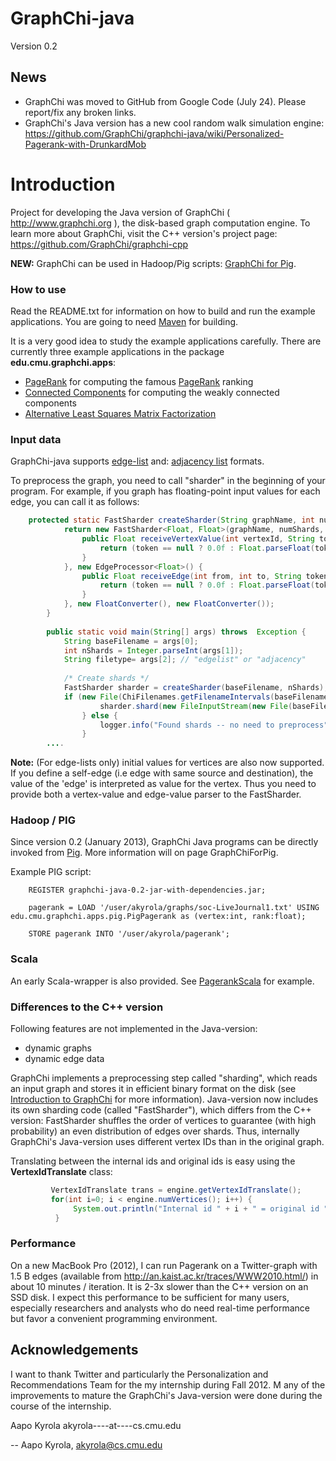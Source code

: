 
# GraphChi-java
Version 0.2


## News

* GraphChi was moved to GitHub from Google Code (July 24). Please report/fix any broken links.
* GraphChi's Java version has a new cool random walk simulation engine: https://github.com/GraphChi/graphchi-java/wiki/Personalized-Pagerank-with-DrunkardMob



# Introduction

Project for developing the Java version of GraphChi ( http://www.graphchi.org ), the disk-based graph computation engine. To learn more about GraphChi, visit the C++ version's project page: https://github.com/GraphChi/graphchi-cpp

**NEW:** GraphChi can be used in Hadoop/Pig scripts: [GraphChi for Pig](https://github.com/GraphChi/graphchi-java/wiki/GraphChi-For-Pig).

### How to use

 
Read the README.txt for information on how to build and run the example applications. You are going to need [Maven](http://maven.apache.org/download.cgi) for building.

It is a very good idea to study the example applications carefully. There are currently three example applications in the package **edu.cmu.graphchi.apps**:
* [PageRank](https://github.com/GraphChi/graphchi-java/tree/master/src/main/java/edu/cmu/graphchi/apps/Pagerank.java) for computing the famous [PageRank](http://en.wikipedia.org/wiki/PageRank) ranking
* [Connected Components](https://github.com/GraphChi/graphchi-java/tree/master/src/main/java/edu/cmu/graphchi/apps/ConnectedComponents.java) for computing the weakly connected components
* [Alternative Least Squares Matrix Factorization](https://github.com/GraphChi/graphchi-java/tree/master/src/main/java/edu/cmu/graphchi/apps/ALSMatrixFactorization.java)





### Input data

GraphChi-java supports [edge-list](https://github.com/GraphChi/graphchi-cpp/wiki/Edge-List-Format) and: [adjacency list](https://github.com/GraphChi/graphchi-cpp/wiki/Adjacency-List-Format) formats.

To preprocess the graph, you need to call "sharder" in the beginning of your program. For example, if you graph has floating-point input values for each edge, you can call it as follows:

```java
    protected static FastSharder createSharder(String graphName, int numShards) throws IOException {
            return new FastSharder<Float, Float>(graphName, numShards, new VertexProcessor<Float>() {
                public Float receiveVertexValue(int vertexId, String token) {
                    return (token == null ? 0.0f : Float.parseFloat(token));
                }
            }, new EdgeProcessor<Float>() {
                public Float receiveEdge(int from, int to, String token) {
                    return (token == null ? 0.0f : Float.parseFloat(token));
                }
            }, new FloatConverter(), new FloatConverter());
        }
    
        public static void main(String[] args) throws  Exception {
            String baseFilename = args[0];
            int nShards = Integer.parseInt(args[1]);
            String filetype= args[2]; // "edgelist" or "adjacency"
    
            /* Create shards */
            FastSharder sharder = createSharder(baseFilename, nShards);
            if (new File(ChiFilenames.getFilenameIntervals(baseFilename, nShards)).exists()) {
                    sharder.shard(new FileInputStream(new File(baseFilename)), filetype);
                } else {
                    logger.info("Found shards -- no need to preprocess");
                }
        ....
```

**Note:** (For edge-lists only) initial values for vertices are also now supported. If you define a self-edge (i.e edge with same source and destination), the value of the 'edge' is interpreted as value for the vertex. Thus you need to provide both a vertex-value and edge-value parser to the FastSharder.


### Hadoop / PIG

Since version 0.2 (January 2013), GraphChi Java programs can be directly invoked from [Pig](http://pig.apache.org). More information will on page GraphChiForPig.

Example PIG script:

```
    REGISTER graphchi-java-0.2-jar-with-dependencies.jar;
    
    pagerank = LOAD '/user/akyrola/graphs/soc-LiveJournal1.txt' USING edu.cmu.graphchi.apps.pig.PigPagerank as (vertex:int, rank:float);
    
    STORE pagerank INTO '/user/akyrola/pagerank';
```


### Scala

An early Scala-wrapper is also provided. See [PagerankScala](https://github.com/GraphChi/graphchi-java/blob/master/src/main/scala/edu/cmu/graphchi/scala/apps/PagerankScala.scala) for example.


### Differences to the C++ version

Following features are not implemented in the Java-version:
* dynamic graphs
* dynamic edge data

GraphChi implements a preprocessing step called "sharding", which reads an input graph and stores it in efficient binary format on the disk (see [Introduction to GraphChi](https://github.com/GraphChi/graphchi-cpp/wiki/Introduction-To-GraphChi) for more information). Java-version now includes its own sharding code (called "FastSharder"), which differs from the C++ version: FastSharder shuffles the order of vertices to guarantee (with high probability) an even distribution of edges over shards. Thus, internally GraphChi's Java-version uses different vertex IDs than in the original graph. 

Translating between the internal ids and original ids is easy using the **VertexIdTranslate** class:

```Java
         VertexIdTranslate trans = engine.getVertexIdTranslate();
         for(int i=0; i < engine.numVertices(); i++) {
              System.out.println("Internal id " + i + " = original id " + trans.backward(i));
          }
```


### Performance

On a new MacBook Pro (2012), I can run Pagerank on a Twitter-graph with 1.5 B edges (available from http://an.kaist.ac.kr/traces/WWW2010.html/)  in about 10 minutes / iteration.  It is 2-3x slower than the C++ version on an SSD disk.  I expect this performance to be sufficient for many users, especially researchers and analysts who do need real-time performance but favor a convenient programming environment.


## Acknowledgements

I want to thank Twitter and particularly the Personalization and Recommendations Team for the my internship during Fall 2012. M
any of the improvements to mature the GraphChi's Java-version were done during the course of the internship. 

Aapo Kyrola akyrola----at----cs.cmu.edu




-- Aapo Kyrola, 
akyrola@cs.cmu.edu



